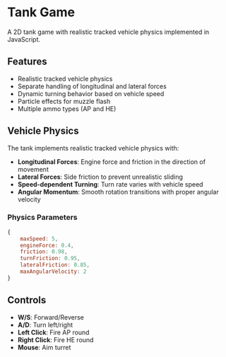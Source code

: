 # Tank Game

A 2D tank game with realistic tracked vehicle physics implemented in JavaScript.

## Features

- Realistic tracked vehicle physics
- Separate handling of longitudinal and lateral forces
- Dynamic turning behavior based on vehicle speed
- Particle effects for muzzle flash
- Multiple ammo types (AP and HE)

## Vehicle Physics

The tank implements realistic tracked vehicle physics with:

- **Longitudinal Forces**: Engine force and friction in the direction of movement
- **Lateral Forces**: Side friction to prevent unrealistic sliding
- **Speed-dependent Turning**: Turn rate varies with vehicle speed
- **Angular Momentum**: Smooth rotation transitions with proper angular velocity

### Physics Parameters

```javascript
{
    maxSpeed: 5,
    engineForce: 0.4,
    friction: 0.98,
    turnFriction: 0.95,
    lateralFriction: 0.85,
    maxAngularVelocity: 2
}
```

## Controls

- **W/S**: Forward/Reverse
- **A/D**: Turn left/right
- **Left Click**: Fire AP round
- **Right Click**: Fire HE round
- **Mouse**: Aim turret
